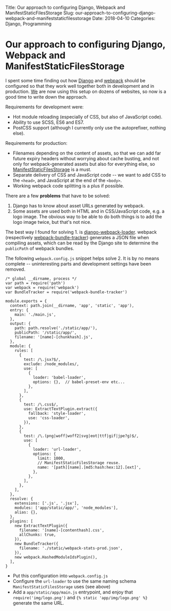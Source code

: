 Title: Our approach to configuring Django, Webpack and ManifestStaticFilesStorage
Slug: our-approach-to-configuring-django-webpack-and-manifeststaticfilesstorage
Date: 2018-04-10
Categories: Django, Programming

# Our approach to configuring Django, Webpack and ManifestStaticFilesStorage

I spent some time finding out how [Django](https://www.djangoproject.com/) and [webpack](https://webpack.js.org/) should be configured so that they work well together both in development and in production. [We](https://feinheit.ch/) are now using this setup on dozens of websites, so now is a good time to write down the approach.

Requirements for development were:

- Hot module reloading (especially of CSS, but also of JavaScript code).
- Ability to use SCSS, ES6 and ES7.
- PostCSS support (although I currently only use the autoprefixer, nothing else).

Requirements for production:

- Filenames depending on the content of assets, so that we can add far future expiry headers without worrying about cache busting, and not only for webpack-generated assets but also for everything else, so [ManifestStaticFilesStorage](https://docs.djangoproject.com/en/2.0/ref/contrib/staticfiles/#django.contrib.staticfiles.storage.ManifestStaticFilesStorage) is a must.
- Separate delivery of CSS and JavaScript code -- we want to add CSS to the `<head>`, and JavaScript at the end of the `<body>`.
- Working webpack code splitting is a plus if possible.

There are a few **problems** that have to be solved:

1. Django has to know about asset URLs generated by webpack.
2. Some assets are used both in HTML and in CSS/JavaScript code, e.g. a logo image. The obvious way to be able to do both things is to add the logo image twice, but that's not nice.

The best way I found for solving 1. is [django-webpack-loader](https://github.com/ezhome/django-webpack-loader/). webpack (respectively [webpack-bundle-tracker](https://github.com/ezhome/webpack-bundle-tracker)) generates a JSON file when compiling assets, which can be read by the Django site to determine the `publicPath` of webpack bundles.

The following `webpack.config.js` snippet helps solve 2. It is by no means complete -- uninteresting parts and development settings have been removed.

    /* global __dirname, process */
    var path = require('path')
    var webpack = require('webpack')
    var BundleTracker = require('webpack-bundle-tracker')

    module.exports = {
      context: path.join(__dirname, 'app', 'static', 'app'),
      entry: {
        main: './main.js',
      },
      output: {
        path: path.resolve('./static/app/'),
        publicPath: '/static/app/',
        filename: '[name]-[chunkhash].js',
      },
      module: {
        rules: [
          {
            test: /\.jsx?$/,
            exclude: /node_modules/,
            use: [
              {
                loader: 'babel-loader',
                options: {},  // babel-preset-env etc...
              },
            ],
          },
          {
            test: /\.css$/,
            use: ExtractTextPlugin.extract({
              fallback: 'style-loader',
              use: 'css-loader',
            }),
          },
          {
            test: /\.(png|woff|woff2|svg|eot|ttf|gif|jpe?g)$/,
            use: [
              {
                loader: 'url-loader',
                options: {
                  limit: 1000,
                  // ManifestStaticFilesStorage reuse.
                  name: '[path][name].[md5:hash:hex:12].[ext]',
                },
              },
            ],
          },
        ],
      },
      resolve: {
        extensions: ['.js', '.jsx'],
        modules: ['app/static/app/', 'node_modules'],
        alias: {},
      },
      plugins: [
        new ExtractTextPlugin({
          filename: '[name]-[contenthash].css',
          allChunks: true,
        }),
        new BundleTracker({
          filename: './static/webpack-stats-prod.json',
        }),
        new webpack.HashedModuleIdsPlugin(),
      ],
    }

- Put this configuration into `webpack.config.js`
- Configure the `url-loader` to use the same naming schema `ManifestStaticFilesStorage` uses (see above)
- Add a `app/static/app/main.js` entrypoint, and enjoy that `require('img/logo.png')` and `{% static 'app/img/logo.png' %}` generate the same URL.
